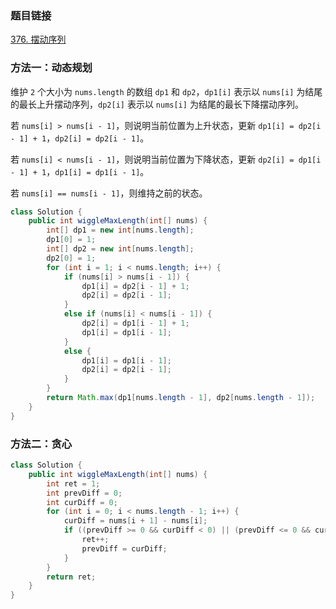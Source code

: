 ### 题目链接
[376. 摆动序列](https://leetcode.cn/problems/wiggle-subsequence)

### 方法一：动态规划
维护 `2` 个大小为 `nums.length` 的数组 `dp1` 和 `dp2`，`dp1[i]` 表示以 `nums[i]` 为结尾的最长上升摆动序列，`dp2[i]` 表示以 `nums[i]` 为结尾的最长下降摆动序列。

若 `nums[i] > nums[i - 1]`，则说明当前位置为上升状态，更新 `dp1[i] = dp2[i - 1] + 1`，`dp2[i] = dp2[i - 1]`。

若 `nums[i] < nums[i - 1]`，则说明当前位置为下降状态，更新 `dp2[i] = dp1[i - 1] + 1`，`dp1[i] = dp1[i - 1]`。

若 `nums[i] == nums[i - 1]`，则维持之前的状态。

```Java
class Solution {
    public int wiggleMaxLength(int[] nums) {
        int[] dp1 = new int[nums.length];
        dp1[0] = 1;
        int[] dp2 = new int[nums.length];
        dp2[0] = 1;
        for (int i = 1; i < nums.length; i++) {
            if (nums[i] > nums[i - 1]) {
                dp1[i] = dp2[i - 1] + 1;
                dp2[i] = dp2[i - 1];
            }
            else if (nums[i] < nums[i - 1]) {
                dp2[i] = dp1[i - 1] + 1;
                dp1[i] = dp1[i - 1];
            }
            else {
                dp1[i] = dp1[i - 1];
                dp2[i] = dp2[i - 1];
            }
        }
        return Math.max(dp1[nums.length - 1], dp2[nums.length - 1]);
    }
}
```

### 方法二：贪心
```Java
class Solution {
    public int wiggleMaxLength(int[] nums) {
        int ret = 1;
        int prevDiff = 0;
        int curDiff = 0;
        for (int i = 0; i < nums.length - 1; i++) {
            curDiff = nums[i + 1] - nums[i];
            if ((prevDiff >= 0 && curDiff < 0) || (prevDiff <= 0 && curDiff > 0)) {
                ret++;
                prevDiff = curDiff;
            }
        }
        return ret;
    }
}
```